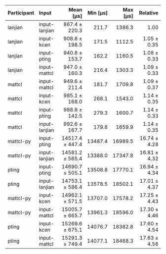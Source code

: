 | Participant | Input | Mean [µs] | Min [µs] | Max [µs] | Relative |
|:---|:---|---:|---:|---:|---:|
| lanjian | input-lanjian | 867.4 ± 220.3 | 211.7 | 1386.3 | 1.00 |
| lanjian | input-kcen | 908.8 ± 198.5 | 171.5 | 1112.5 | 1.05 ± 0.35 |
| lanjian | input-pting | 940.8 ± 153.7 | 162.2 | 1160.5 | 1.08 ± 0.33 |
| lanjian | input-mattcl | 947.0 ± 160.3 | 216.4 | 1303.3 | 1.09 ± 0.33 |
| mattcl | input-mattcl | 949.6 ± 211.4 | 181.7 | 1709.8 | 1.09 ± 0.37 |
| mattcl | input-kcen | 985.1 ± 168.0 | 268.1 | 1543.0 | 1.14 ± 0.35 |
| mattcl | input-pting | 988.8 ± 142.5 | 279.3 | 1600.7 | 1.14 ± 0.33 |
| mattcl | input-lanjian | 992.6 ± 167.7 | 179.8 | 1659.9 | 1.14 ± 0.35 |
| mattcl-py | input-pting | 14517.4 ± 447.4 | 13487.4 | 16989.5 | 16.74 ± 4.28 |
| mattcl-py | input-lanjian | 14581.2 ± 565.4 | 13388.0 | 17347.8 | 16.81 ± 4.32 |
| pting | input-pting | 14690.7 ± 505.1 | 13508.8 | 17770.1 | 16.94 ± 4.34 |
| pting | input-lanjian | 14753.1 ± 586.4 | 13578.5 | 18502.1 | 17.01 ± 4.37 |
| mattcl-py | input-kcen | 14962.1 ± 571.5 | 13707.0 | 17578.2 | 17.25 ± 4.43 |
| mattcl-py | input-mattcl | 15005.7 ± 665.7 | 13961.3 | 18596.0 | 17.30 ± 4.46 |
| pting | input-kcen | 15269.6 ± 675.1 | 14076.7 | 18382.8 | 17.60 ± 4.54 |
| pting | input-mattcl | 15291.3 ± 749.4 | 14077.1 | 18468.3 | 17.63 ± 4.56 |
